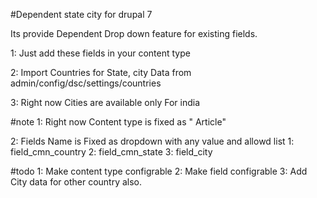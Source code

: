 #Dependent state city for drupal 7

Its provide Dependent Drop down feature for existing fields.

1: Just add these fields in your content type

2: Import Countries for State, city Data from admin/config/dsc/settings/countries

3: Right now Cities are available only For india


#note
1: Right now Content type is fixed as " Article"

2: Fields Name is Fixed as dropdown with any value and allowd list
  1: field_cmn_country
  2: field_cmn_state
  3: field_city


#todo
1: Make content type configrable
2: Make field configrable
3: Add City data for other country also.
